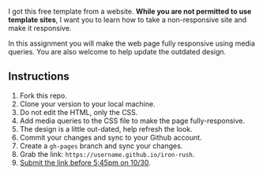 I got this free template from a website. **While you are not permitted to use template sites**, I want you to learn how to take a non-responsive site and make it responsive.

In this assignment you will make the web page fully responsive using media queries. You are also welcome to help update the outdated design.

## Instructions

1. Fork this repo.
2. Clone your version to your local machine.
3. Do not edit the HTML, only the CSS.
4. Add media queries to the CSS file to make the page fully-responsive.
5. The design is a little out-dated, help refresh the look.
6. Commit your changes and sync to your Github account.
7. Create a `gh-pages` branch and sync your changes.
8. Grab the link: `https://username.github.io/iron-rush`.
9. [Submit the link before 5:45pm on 10/30](https://docs.google.com/forms/d/1xrycQCAv0LnlLZQVPMSv49dsD2bV3GA48Trw7eyUX_4/viewform).
